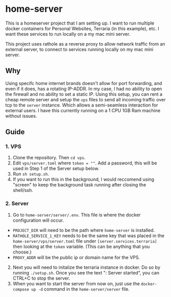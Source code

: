 # home-server
This is a homeserver project that I am setting up. I want to run multiple docker containers for Personal Websites, Terraria (in this example), etc. I want these services to run locally on a my mac mini server.

This project uses rathole as a reverse proxy to allow network traffic from an external server, to connect to services running locally on my mac mini server.

## Why
Using specifc home internet brands doesn't allow for port forwarding, and even if it does, has a rotating IP-ADDR. In my case, I had no ability to open the firewall and no ability to set a static IP. Using this setup, you can rent a cheap remote server and setup the `vps` files to send all incoming traffic over tcp to the `server` instance. Which allows a semi-seamless interaction for external users. I have this currently running on a 1 CPU 1GB Ram machine without issues.

## Guide
### 1. VPS
1. Clone the repository. Then `cd vps`.
2. Edit `vps/server.toml` where `token = ""`. Add a password, this will be used in Step 1 of the Server setup below.
3. Run `sh setup.sh`.
4. If you want to run this in the background, I would reccomend using "screen" to keep the background task running after closing the shell/ssh.

### 2. Server
1. Go to `home-server/server/.env`. This file is where the docker configuration will occur. 
  -  `PROJECT_DIR` will need to be the path where `home-server` is installed.
  -  `RATHOLE_SERVICE_1_KEY` needs to be the same key that was placed in the `home-server/vps/server.toml` file under `[server.services.terraria]` then looking at the `token` variable. (This can be anything that you choose.)
  -  `PROXY_ADDR` will be the public ip or domain name for the VPS.
2. Next you will need to initalize the terraria instance in docker. Do so by running `./setup.sh`. Once you see the text ": Server started", you can CTRL+C to stop the server.
3. When you want to start the server from now on, just use the `docker-compose up -d` command in the `home-server/server` file. 

